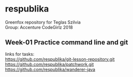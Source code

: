 # respublika<br />
Greenfox repository for Teglas Szilvia<br />
Group: Accenture CodeGirlz 2018<br />
## Week-01 Practice command line and git<br />
links for tasks:<br />
https://github.com/respublika/git-lesson-repository.git<br />
https://github.com/respublika/patchwork.git<br />
https://github.com/respublika/wanderer-java<br />
